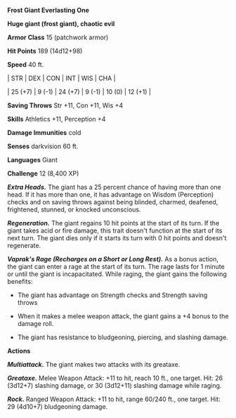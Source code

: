**Frost Giant Everlasting One**

**Huge giant (frost giant), chaotic evil**

**Armor Class** 15 (patchwork armor)

**Hit Points** 189 (14d12+98)

**Speed** 40 ft.

|   STR   |   DEX   |   CON   |   INT   |   WIS   |   CHA   |
  
| 25 (+7) | 9 (-1) | 24 (+7) | 9 (-1) | 10 (0) | 12 (+1) |

**Saving Throws** Str +11, Con +11, Wis +4

**Skills** Athletics +11, Perception +4

**Damage Immunities** cold

**Senses** darkvision 60 ft.

**Languages** Giant

**Challenge** 12 (8,400 XP)

***Extra Heads.*** The giant has a 25 percent chance of having more than one head. If it has more than one, it has advantage on Wisdom (Perception) checks and on saving throws against being blinded, charmed, deafened, frightened, stunned, or knocked unconscious.

***Regeneration.*** The giant regains 10 hit points at the start of its turn. If the giant takes acid or fire damage, this trait doesn't function at the start of its next turn. The giant dies only if it starts its turn with 0 hit points and doesn't regenerate.

***Vaprak's Rage (Recharges on a Short or Long Rest).*** As a bonus action, the giant can enter a rage at the start of its turn. The rage lasts for 1 minute or until the giant is incapacitated. While raging, the giant gains the following benefits:

- The giant has advantage on Strength checks and Strength saving throws

- When it makes a melee weapon attack, the giant gains a +4 bonus to the damage roll.

- The giant has resistance to bludgeoning, piercing, and slashing damage.

**Actions**

***Multiattack.*** The giant makes two attacks with its greataxe.

***Greataxe.*** Melee Weapon Attack: +11 to hit, reach 10 ft., one target. Hit: 26 (3d12+7) slashing damage, or 30 (3d12+11) slashing damage while raging.

***Rock.*** Ranged Weapon Attack: +11 to hit, range 60/240 ft., one target. Hit: 29 (4d10+7) bludgeoning damage.


